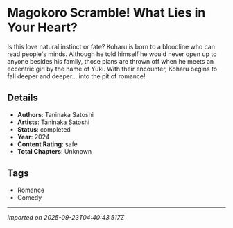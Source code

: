 # Magokoro Scramble! What Lies in Your Heart?

Is this love natural instinct or fate? Koharu is born to a bloodline who can read people's minds. Although he told himself he would never open up to anyone besides his family, those plans are thrown off when he meets an eccentric girl by the name of Yuki. With their encounter, Koharu begins to fall deeper and deeper... into the pit of romance!

## Details
- **Authors**: Taninaka Satoshi
- **Artists**: Taninaka Satoshi
- **Status**: completed
- **Year**: 2024
- **Content Rating**: safe
- **Total Chapters**: Unknown

## Tags
- Romance
- Comedy

---
*Imported on 2025-09-23T04:40:43.517Z*
